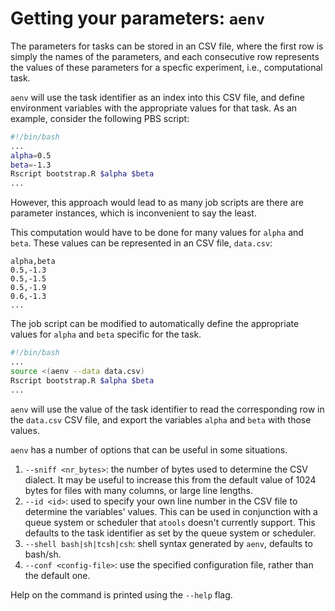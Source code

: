 # Getting your parameters: `aenv`
The parameters for tasks can be stored in an CSV file, where the first
row is simply the names of the parameters, and each consecutive row
represents the values of these parameters for a specfic experiment, i.e.,
computational task.

`aenv` will use the task identifier as an index into this CSV file, and
define environment variables with the appropriate values for that task.
As an example, consider the following PBS script:
```bash
#!/bin/bash
...
alpha=0.5
beta=-1.3
Rscript bootstrap.R $alpha $beta
...
```
However, this approach would lead to as many job scripts are there are
parameter instances, which is inconvenient to say the least.

This computation would have to be done for many values for `alpha` and
`beta`.  These values can be represented in an CSV file, `data.csv`:
```
alpha,beta
0.5,-1.3
0.5,-1.5
0.5,-1.9
0.6,-1.3
...
```
The job script can be modified to automatically define the appropriate
values for `alpha` and `beta` specific for the task.
```bash
#!/bin/bash
...
source <(aenv --data data.csv)
Rscript bootstrap.R $alpha $beta
...
```
`aenv` will use the value of the task identifier to read the corresponding
row in the `data.csv` CSV file, and export the variables `alpha` and `beta`
with those values.

`aenv` has a number of options that can be useful in some situations.

1. `--sniff <nr_bytes>`: the number of bytes used to determine the CSV
    dialect.  It may be useful to increase this from the default value of
    1024 bytes for files with many columns, or large line lengths.
1. `--id <id>`: used to specify your own line number in the CSV file to
    determine the variables' values.  This can be used in conjunction with
    a queue system or scheduler that `atools` doesn't currently support.
    This defaults to the task identifier as set by the queue system or
    scheduler.
1. `--shell bash|sh|tcsh|csh`: shell syntax generated by `aenv`, defaults
    to bash/sh.
1. `--conf <config-file>`: use the specified configuration file, rather
    than the default one.

Help on the command is printed using the `--help` flag.
